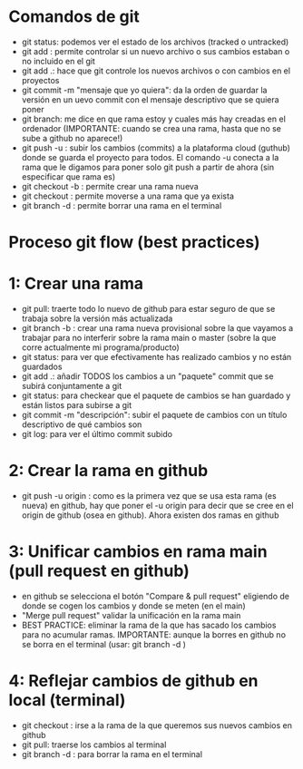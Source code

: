 # Comandos de git

- git status: podemos ver el estado de los archivos (tracked o untracked)
- git add <file>: permite controlar si un nuevo archivo o sus cambios estaban o no incluido en el git
- git add .: hace que git controle los nuevos archivos o con cambios en el proyectos
- git commit -m "mensaje que yo quiera": da la orden de guardar la versión en un uevo commit con el mensaje descriptivo que se quiera poner
- git branch: me dice en que rama estoy y cuales más hay creadas en el ordenador (IMPORTANTE: cuando se crea una rama, hasta que no se sube a github no aparece!)
- git push -u <rama>: subir los cambios (commits) a la plataforma cloud (guthub) donde se guarda el proyecto para todos. El comando -u conecta a la rama que le digamos para poner solo git push a partir de ahora (sin especificar que rama es)
- git checkout -b <rama>: permite crear una rama nueva
- git checkout <rama>: permite moverse a una rama que ya exista
- git branch -d <rama>: permite borrar una rama en el terminal


# Proceso git flow (best practices)

# 1: Crear una rama
- git pull: traerte todo lo nuevo de github para estar seguro de que se trabaja sobre la versión más actualizada
- git branch -b <rama>: crear una rama nueva provisional sobre la que vayamos a trabajar para no interferir sobre la rama main o master (sobre la que corre actualmente mi programa/producto)
- git status: para ver que efectivamente has realizado cambios y no están guardados
- git add .: añadir TODOS los cambios a un "paquete" commit que se subirá conjuntamente a git
- git status: para checkear que el paquete de cambios se han guardado y están listos para subirse a git
- git commit -m "descripción": subir el paquete de cambios con un título descriptivo de qué cambios son
- git log: para ver el último commit subido

# 2: Crear la rama en github
- git push -u origin <rama>: como es la primera vez que se usa esta rama (es nueva) en github, hay que poner el -u origin para decir que se cree en el origin de github (osea en github). Ahora existen dos ramas en github

# 3: Unificar cambios en rama main (pull request en github)
- en github se selecciona el botón "Compare & pull request" eligiendo de donde se cogen los cambios y donde se meten (en el main)
- "Merge pull request" validar la unificación en la rama main
- BEST PRACTICE: eliminar la rama de la que has sacado los cambios para no acumular ramas. IMPORTANTE: aunque la borres en github no se borra en el terminal (usar: git branch -d <rama>)

# 4: Reflejar cambios de github en local (terminal)
- git checkout <rama>: irse a la rama de la que queremos sus nuevos cambios en github
- git pull: traerse los cambios al terminal
- git branch -d <rama>: para borrar la rama en el terminal
